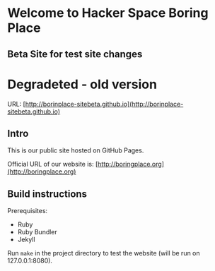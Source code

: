 # Welcome to Hacker Space Boring Place

## Beta Site for test site changes

# Degradeted - old version

URL: [http://borinplace-sitebeta.github.io](http://borinplace-sitebeta.github.io)

## Intro

This is our public site hosted on GitHub Pages.

Official URL of our website is:
[http://boringplace.org](http://boringplace.org)

## Build instructions

Prerequisites:

* Ruby
* Ruby Bundler
* Jekyll

Run `make` in the project directory to test the website (will be run
on 127.0.0.1:8080).

